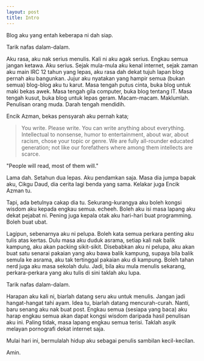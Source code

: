 ```yaml
---
layout: post
title: Intro
---
```


Blog aku yang entah keberapa ni dah siap.

Tarik nafas dalam-dalam.

Aku rasa, aku nak serius menulis. Kali ni aku agak serius. Engkau semua jangan ketawa. Aku serius. Sejak mula-mula aku kenal internet, sejak zaman aku main IRC 12 tahun yang lepas, aku rasa dah dekat tujuh lapan blog pernah aku bangunkan. Jujur aku nyatakan yang hampir semua (bukan semua) blog-blog aku tu karut. Masa tengah putus cinta, buka blog untuk maki bekas awek. Masa tengah gila computer, buka blog tentang IT. Masa tengah kusut, buka blog untuk lepas geram. Macam-macam. Maklumlah. Penulisan orang muda. Darah tengah mendidih.

Encik Azman, bekas pensyarah aku pernah kata;
>You write. Please write. You can write anything about everything. Intellectual to nonsense, humor to entertainment, about war, about racism, chose your topic or genre. We are fully all-rounder educated generation; not like our forefathers where among them intellects are scarce.

"People will read, most of them will."

Lama dah. Setahun dua lepas. Aku pendamkan saja. Masa dia jumpa bapak aku, Cikgu Daud, dia cerita lagi benda yang sama. Kelakar juga Encik Azman tu.

Tapi, ada betulnya cakap dia tu. Sekurang-kurangya aku boleh kongsi wisdom aku kepada engkau semua. echeeh. Boleh aku isi masa lapang aku dekat pejabat ni. Pening juga kepala otak aku hari-hari buat programming. Boleh buat ubat.

Lagipun, sebenarnya aku ni pelupa. Boleh kata semua perkara penting aku tulis atas kertas. Dulu masa aku duduk asrama, setiap kali nak balik kampung, aku akan packing sikit-sikit. Disebabkan aku ni pelupa, aku akan buat satu senarai pakaian yang aku bawa balik kampung, supaya bila balik semula ke asrama, aku tak tertinggal pakaian aku di kampung. Boleh tahan nerd juga aku masa sekolah dulu. Jadi, bila aku mula menulis sekarang, perkara-perkara yang aku tulis di sini taklah aku lupa.

Tarik nafas dalam-dalam.

Harapan aku kali ni, biarlah datang seru aku untuk menulis. Jangan jadi hangat-hangat tahi ayam. Idea tu, biarlah datang mencurah-curah. Nanti, baru senang aku nak buat post. Engkau semua (sesiapa yang baca) aku harap engkau semua akan dapat kongsi wisdom daripada hasil penulisan aku ini. Paling tidak, masa lapang engkau semua terisi. Taklah asyik melayan pornografi dekat internet saja.

Mulai hari ini, bermulalah hidup aku sebagai penulis sambilan kecil-kecilan.

Amin.
